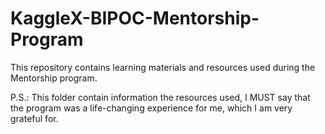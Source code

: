 # KaggleX-BIPOC-Mentorship-Program
This repository contains learning materials and resources used during the Mentorship program.


P.S.: This folder contain information the resources used, I MUST say that the program was a life-changing experience for me, which I am very grateful for.
